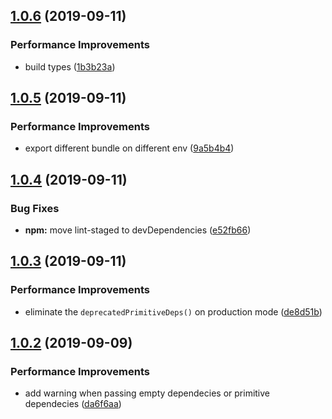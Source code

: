 ## [1.0.6](https://github.com/lintuming/react-shallow-hooks/compare/v1.0.5...v1.0.6) (2019-09-11)


### Performance Improvements

* build types ([1b3b23a](https://github.com/lintuming/react-shallow-hooks/commit/1b3b23a))

## [1.0.5](https://github.com/lintuming/react-shallow-hooks/compare/v1.0.4...v1.0.5) (2019-09-11)


### Performance Improvements

* export different bundle on different env ([9a5b4b4](https://github.com/lintuming/react-shallow-hooks/commit/9a5b4b4))

## [1.0.4](https://github.com/lintuming/react-shallow-hooks/compare/v1.0.3...v1.0.4) (2019-09-11)


### Bug Fixes

* **npm:** move lint-staged to devDependencies ([e52fb66](https://github.com/lintuming/react-shallow-hooks/commit/e52fb66))

## [1.0.3](https://github.com/lintuming/react-shallow-hooks/compare/v1.0.2...v1.0.3) (2019-09-11)


### Performance Improvements

* eliminate the `deprecatedPrimitiveDeps()` on production mode ([de8d51b](https://github.com/lintuming/react-shallow-hooks/commit/de8d51b))

## [1.0.2](https://github.com/lintuming/react-shallow-hooks/compare/v1.0.1...v1.0.2) (2019-09-09)


### Performance Improvements

* add warning when passing empty dependecies or primitive dependecies ([da6f6aa](https://github.com/lintuming/react-shallow-hooks/commit/da6f6aa))
